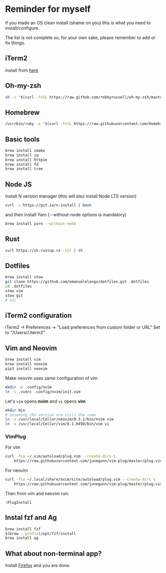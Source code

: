 # Reminder for myself

If you made an OS clean install (shame on you) this is what you need to install/configure.

The list is not complete so, for your own sake, please remember to add or fix things.

## iTerm2
Install from [here](https://www.iterm2.com/)

## Oh-my-zsh
``` sh
sh -c "$(curl -fsSL https://raw.github.com/robbyrussell/oh-my-zsh/master/tools/install.sh)"
```

## Homebrew
``` sh
/usr/bin/ruby -e "$(curl -fsSL https://raw.githubusercontent.com/Homebrew/install/master/install)"
```

## Basic tools
``` sh
brew install cmake
brew install jq
brew install httpie
brew install fd
brew install tree
```

## Node JS
Install N version manager (this will also install Node LTS version)

``` sh
curl -L https://git.io/n-install | bash
```

and then install Yarn (--without-node options is mandatory)
``` sh
brew install yarn --without-node
```


## Rust
``` sh
curl https://sh.rustup.rs -sSf | sh
```

## Dotfiles
``` sh
brew install stow
git clone https://github.com/emanuelelongo/dotfiles.git .dotfiles
cd .dotfiles
stow vim
stow git
# etc
```

## iTerm2 configuration
iTerm2 -> Preferences -> "Load preferences from custom folder or URL"
Set to "/Users/<username>/.iterm2"

## Vim and Neovim
``` sh
brew install vim
brew install neovim
pip3 install neovim
```
Make neovim uses same configuration of vim
``` sh
mkdir -p .config/nvim
ln -s .vimrc .config/nvim/init.vim
```

Let's `vim` opens __nvim__ and `vi` opens __vim__
``` sh
mkdir bin
# assuming the version are still the same
ln -s /usr/local/Cellar/neovim/0.3.1/bin/nvim vim
ln -s /usr/local/Cellar/vim/8.1.0450/bin/vim vi
```

### VimPlug
For vim
``` sh
curl -fLo ~/.vim/autoload/plug.vim --create-dirs \
    https://raw.githubusercontent.com/junegunn/vim-plug/master/plug.vim
```

For neovim
``` sh
curl -fLo ~/.local/share/nvim/site/autoload/plug.vim --create-dirs \
    https://raw.githubusercontent.com/junegunn/vim-plug/master/plug.vim
```

Then from vim and neovim run:
```
:PlugInstall
```

## Instal fzf and Ag
``` sh
brew install fzf
$(brew --prefix)/opt/fzf/install
brew install ag
```

## What about non-terminal app?
Install [Firefox](www.mozilla.org) and you are done.
